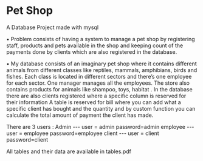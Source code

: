 # Pet Shop
 A Database Project made with mysql


•	Problem consists of having a system to manage a pet shop by registering staff, products and pets available in the shop and keeping count of the payments done by clients which are also registered in the database. 


•	My database consists of an imaginary pet shop where it contains different animals from different classes like reptiles, mammals, amphibians, birds and fishes. Each class is located in different sectors and there’s one employee for each sector. One manager manages all the employees. The store also contains products for animals like shampoo, toys, habitat . In the database there are also clients registered where a specific column is reserved for their information A table is reserved for bill where you can add what a specific client has bought and the quantity and by custom function you can calculate the total amount of payment the client has made.



There are 3 users :
Admin --- user = admin    password=admin
employee --- user = employee    password=employee
client --- user = client    password=client


All tables and their data are available in tables.pdf

